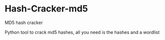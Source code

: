 # Hash-Cracker-md5
MD5 hash cracker

Python tool to crack md5 hashes, all you need is the hashes and a wordlist
